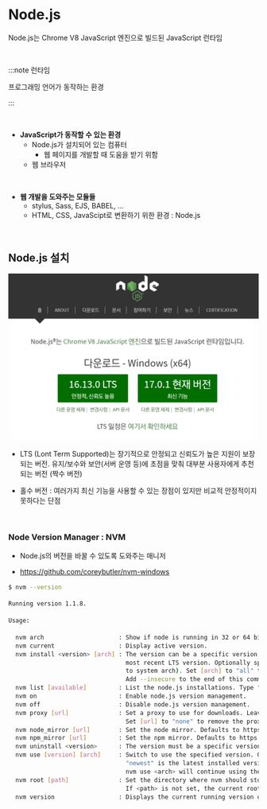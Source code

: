 # Node.js

Node.js는 Chrome V8 JavaScript 엔진으로 빌드된 JavaScript 런타임

<br/>

:::note 런타임

프로그래밍 언어가 동작하는 환경

:::

<br/>

- **JavaScript가 동작할 수 있는 환경**
  - Node.js가 설치되어 있는 컴퓨터
    - 웹 페이지를 개발할 때 도움을 받기 위함
  - 웹 브라우저

<br/>

- **웹 개발을 도와주는 모듈들**
  - stylus, Sass, EJS, BABEL, ...
  - HTML, CSS, JavaScipt로 변환하기 위한 환경 : Node.js

<br/>

## Node.js 설치

![image-20211028000858099](01-01.assets/image-20211028000858099.png)

- LTS (Lont Term Supported)는 장기적으로 안정되고 신뢰도가 높은 지원이 보장되는 버전. 유지/보수와 보안(서버 운영 등)에 초점을 맞춰 대부분 사용자에게 추천되는 버전 (짝수 버전)

- 홀수 버전 : 여러가지 최신 기능을 사용할 수 있는 장점이 있지만 비교적 안정적이지 못하다는 단점

<br/>

### Node Version Manager : NVM

- Node.js의 버전을 바꿀 수 있도록 도와주는 매니저

- https://github.com/coreybutler/nvm-windows

```bash
$ nvm --version

Running version 1.1.8.

Usage:
 
  nvm arch                     : Show if node is running in 32 or 64 bit mode.
  nvm current                  : Display active version.
  nvm install <version> [arch] : The version can be a specific version, "latest" for the latest current version, or "lts" for the
                                 most recent LTS version. Optionally specify whether to install the 32 or 64 bit version (defaults        
                                 to system arch). Set [arch] to "all" to install 32 AND 64 bit versions.
                                 Add --insecure to the end of this command to bypass SSL validation of the remote download server.        
  nvm list [available]         : List the node.js installations. Type "available" at the end to see what can be installed. Aliased as ls. 
  nvm on                       : Enable node.js version management.
  nvm off                      : Disable node.js version management.
  nvm proxy [url]              : Set a proxy to use for downloads. Leave [url] blank to see the current proxy.
                                 Set [url] to "none" to remove the proxy.
  nvm node_mirror [url]        : Set the node mirror. Defaults to https://nodejs.org/dist/. Leave [url] blank to use default url.
  nvm npm_mirror [url]         : Set the npm mirror. Defaults to https://github.com/npm/cli/archive/. Leave [url] blank to default url.   
  nvm uninstall <version>      : The version must be a specific version.
  nvm use [version] [arch]     : Switch to use the specified version. Optionally use "latest", "lts", or "newest".
                                 "newest" is the latest installed version. Optionally specify 32/64bit architecture.
                                 nvm use <arch> will continue using the selected version, but switch to 32/64 bit mode.
  nvm root [path]              : Set the directory where nvm should store different versions of node.js.
                                 If <path> is not set, the current root will be displayed.
  nvm version                  : Displays the current running version of nvm for Windows. Aliased as v.
```

